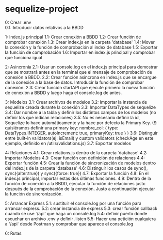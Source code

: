 # sequelize-project

0: Crear .env <br>
  0.1: Introducir datos relativos a la BBDD

1: Index.js principal
  1.1: Crear conexión a BBDD
  1.2: Crear función de comprobar conexión
  1.3: Crear index.js en la carpeta 'database'
  1.4: Mover la conexión y la función de comprobación al index de database
  1.5: Exportar la función de comprobación
  1.6: Importar en index.js principal y comprobar que funciona igual

2: Asincronía
  2.1: Usar un console.log en el index.js principal para demostrar que se mostrará antes en la terminal que el mensaje de comprobación de conexión a BBDD.
  2.2: Crear función asíncrona en index.js que se encargue de la conexión a la base de datos. Introducir la función de comprobar conexión.
  2.3: Crear función startAPI que ejecute primero la nueva función de conexión a BBDD y luego haga el console.log de antes.

3: Modelos
  3.1: Crear archivos de modelos
  3.2: Importar la instancia de sequelize creada durante la conexión
  3.3: Importar DataTypes de sequelize
  3.4: Dar nombre a la tabla y definir los distintos campos de los modelos (no definir los que indican relaciones)
  3.5: No es necesario definir la id, Sequelize lo hace automáticamente y la hace por defecto la Primary Key.
  (Si quisiéramos definir una primary key:
    nombre_col: {
      type: DataTypes.INTEGER,
      autoIncrement: true,
      primaryKey: true
    }
  )
  3.6: Distinguir entre built-in validators(ej: isEmail) y custom validators (checkAge en este ejemplo, definido en /utils/validations.js)
  3.7: Exportar modelos

4: Relaciones
  4.1: Crear relations.js dentro de la carpeta 'database'
  4.2: Importar Modelos
  4.3: Crear función con definición de relaciones
  4.4: Exportar función
  4.5: Crear la función de sincronización de modelos dentro del index.js de la carpeta 'database'
  4.6: Distinguir los casos de sync(), sync({alter:true}) y sync({force: true})
  4.7: Exportar la función
  4.8: En el index.js principal, importar estas dos últimas funciones.
  4.9: Dentro de la función de conexión a la BBDD, ejecutar la función de relaciones justo después de la comprobación de la conexión. Justo a continuación ejecutar la función de sincronización.

5: Arrancar Express
  5.1: sustituir el console.log por una función para arrancar express.
  5.2: crear instancia de express
  5.3: crear función callback cuando se use '/api' que haga un console.log
  5.4: definir puerto donde escuchar en archivo .env y definir .listen
  5.5: Hacer una petición cualquiera a '/api' desde Postman y comprobar que aparece el console.log

6: Rutas
